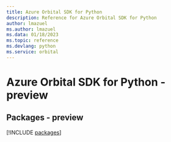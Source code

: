 ```yaml
---
title: Azure Orbital SDK for Python
description: Reference for Azure Orbital SDK for Python
author: lmazuel
ms.author: lmazuel
ms.data: 01/18/2023
ms.topic: reference
ms.devlang: python
ms.service: orbital
---
```

# Azure Orbital SDK for Python - preview
## Packages - preview
[!INCLUDE [packages](orbital-index.md)]